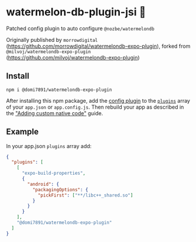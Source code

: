 # watermelon-db-plugin-jsi 🍉

Patched config plugin to auto configure `@nozbe/watermelondb`

Originally published by `morrowdigital` (https://github.com/morrowdigital/watermelondb-expo-plugin), forked from `@milvoj/watermelondb-expo-plugin` (https://github.com/milvoj/watermelondb-expo-plugin)

## Install

```
npm i @domi7891/watermelondb-expo-plugin
```

After installing this npm package, add the [config plugin](https://docs.expo.io/guides/config-plugins/) to the [`plugins`](https://docs.expo.io/versions/latest/config/app/#plugins) array of your `app.json` or `app.config.js`. Then rebuild your app as described in the ["Adding custom native code"](https://docs.expo.io/workflow/customizing/) guide.

## Example

In your app.json `plugins` array add:

```json
{
  "plugins": [
    [
      "expo-build-properties",
      {
        "android": {
          "packagingOptions": {
            "pickFirst": ["**/libc++_shared.so"]
          }
        }
      }
    ],
    "@domi7891/watermelondb-expo-plugin"
  ]
}
```
